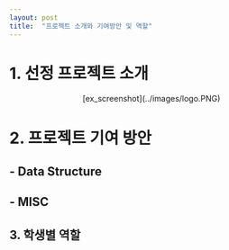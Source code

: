 ```yaml
---
layout: post
title:  "프로젝트 소개와 기여방안 및 역할"
---
```




# 1. 선정 프로젝트 소개
<center>
[ex_screenshot](../images/logo.PNG)
</center>

# 2. 프로젝트 기여 방안

 ## - Data Structure
 ## - MISC



## 3. 학생별 역할
